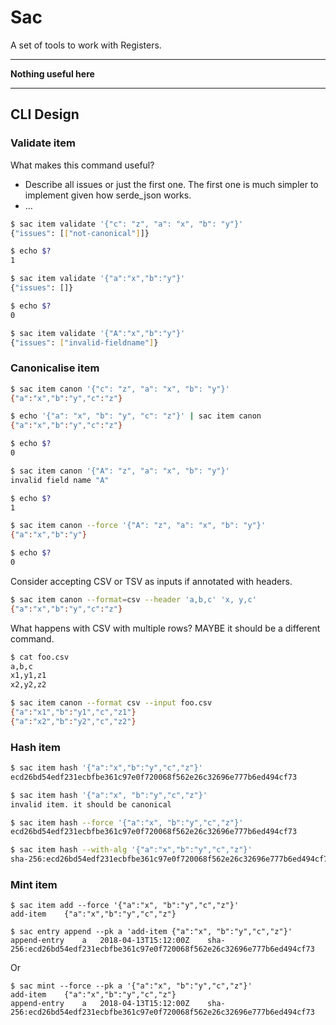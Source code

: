 # Sac

A set of tools to work with Registers.

* * *

**Nothing useful here**

* * *



## CLI Design

### Validate item

What makes this command useful?

* Describe all issues or just the first one. The first one is much simpler to
  implement given how serde_json works.
* …

```sh
$ sac item validate '{"c": "z", "a": "x", "b": "y"}'
{"issues": [["not-canonical"]]}

$ echo $?
1

$ sac item validate '{"a":"x","b":"y"}'
{"issues": []}

$ echo $?
0

$ sac item validate '{"A":"x","b":"y"}'
{"issues": ["invalid-fieldname"]}
```

### Canonicalise item

```sh
$ sac item canon '{"c": "z", "a": "x", "b": "y"}'
{"a":"x","b":"y","c":"z"}

$ echo '{"a": "x", "b": "y", "c": "z"}' | sac item canon
{"a":"x","b":"y","c":"z"}

$ echo $?
0

$ sac item canon '{"A": "z", "a": "x", "b": "y"}'
invalid field name "A"

$ echo $?
1

$ sac item canon --force '{"A": "z", "a": "x", "b": "y"}'
{"a":"x","b":"y"}

$ echo $?
0
```

Consider accepting CSV or TSV as inputs if annotated with headers.

```sh
$ sac item canon --format=csv --header 'a,b,c' 'x, y,c'
{"a":"x","b":"y","c":"z"}
```

What happens with CSV with multiple rows? MAYBE it should be a different
command.

```sh
$ cat foo.csv
a,b,c
x1,y1,z1
x2,y2,z2

$ sac item canon --format csv --input foo.csv
{"a":"x1","b":"y1","c","z1"}
{"a":"x2","b":"y2","c","z2"}
```

### Hash item

```sh
$ sac item hash '{"a":"x","b":"y","c","z"}'
ecd26bd54edf231ecbfbe361c97e0f720068f562e26c32696e777b6ed494cf73

$ sac item hash '{"a":"x", "b":"y","c","z"}'
invalid item. it should be canonical

$ sac item hash --force '{"a":"x", "b":"y","c","z"}'
ecd26bd54edf231ecbfbe361c97e0f720068f562e26c32696e777b6ed494cf73

$ sac item hash --with-alg '{"a":"x","b":"y","c","z"}'
sha-256:ecd26bd54edf231ecbfbe361c97e0f720068f562e26c32696e777b6ed494cf73
```

### Mint item


```
$ sac item add --force '{"a":"x", "b":"y","c","z"}'
add-item	{"a":"x","b":"y","c","z"}

$ sac entry append --pk a 'add-item	{"a":"x", "b":"y","c","z"}'
append-entry	a	2018-04-13T15:12:00Z	sha-256:ecd26bd54edf231ecbfbe361c97e0f720068f562e26c32696e777b6ed494cf73
```

Or

```
$ sac mint --force --pk a '{"a":"x", "b":"y","c","z"}'
add-item	{"a":"x","b":"y","c","z"}
append-entry	a	2018-04-13T15:12:00Z	sha-256:ecd26bd54edf231ecbfbe361c97e0f720068f562e26c32696e777b6ed494cf73
```

